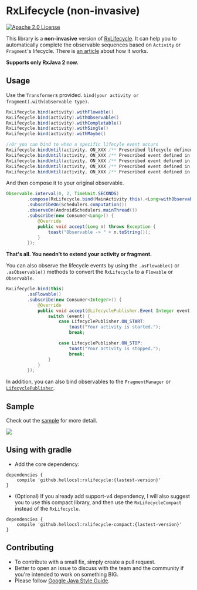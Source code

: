 # RxLifecycle (non-invasive)

[![Apache 2.0 License](https://img.shields.io/badge/license-Apache%202.0-blue.svg?style=flat)](http://www.apache.org/licenses/LICENSE-2.0.html)

This library is a **non-invasive** version of [RxLifecycle](https://github.com/trello/RxLifecycle). It can help you to automatically complete the observable sequences based on `Activity` or `Fragment`'s lifecycle. There is [an article](https://zhuanlan.zhihu.com/p/24992118) about how it works.

**Supports only RxJava 2 now.**

## Usage

Use the `Transformer`s provided. `bind(your activity or fragment).with(observable type)`.

```java
RxLifecycle.bind(activity).withFlowable()
RxLifecycle.bind(activity).withObservable()
RxLifecycle.bind(activity).withCompletable()
RxLifecycle.bind(activity).withSingle()
RxLifecycle.bind(activity).withMaybe()

//Or you can bind to when a specific lifecyle event occurs
RxLifecycle.bindUntil(activity, ON_XXX /** Prescribed lifecycle defined in LifecyclePublisher **/).withFlowable()
RxLifecycle.bindUntil(activity, ON_XXX /** Prescribed event defined in LifecyclePublisher **/).withObservable()
RxLifecycle.bindUntil(activity, ON_XXX /** Prescribed event defined in LifecyclePublisher **/).withCompletable()
RxLifecycle.bindUntil(activity, ON_XXX /** Prescribed event defined in LifecyclePublisher **/).withSingle()
RxLifecycle.bindUntil(activity, ON_XXX /** Prescribed event defined in LifecyclePublisher **/).withMaybe()
```

And then compose it to your original observable.

```java
Observable.interval(0, 2, TimeUnit.SECONDS)
        .compose(RxLifecycle.bind(MainActivity.this).<Long>withObservable())
        .subscribeOn(Schedulers.computation())
        .observeOn(AndroidSchedulers.mainThread())
        .subscribe(new Consumer<Long>() {
            @Override
            public void accept(Long n) throws Exception {
                toast("Observable -> " + n.toString());
            }
        });
```

**That's all. You needn't to extend your activity or fragment.**

You can also observe the lifecycle events by using the `.asFlowable()` or `.asObservable()` methods to convert the `RxLifecycle` to a `Flowable` or `Observable`.

```java
RxLifecycle.bind(this)
        .asFlowable()
        .subscribe(new Consumer<Integer>() {
            @Override
            public void accept(@LifecyclePublisher.Event Integer event) throws Exception {
                switch (event) {
                    case LifecyclePublisher.ON_START:
                        toast("Your activity is started.");
                        break;

                    case LifecyclePublisher.ON_STOP:
                        toast("Your activity is stopped.");
                        break;
                }
            }
        });
```

In addition, you can also bind observables to the `FragmentManager` or [`LifecyclePublisher`](rxlifecycle/src/main/java/cn/nekocode/rxlifecycle/LifecyclePublisher.java).

## Sample

Check out the [sample](sample/src/main/java/cn/nekocode/rxlifecycle/sample/MainActivity.java) for more detail.

![](art/preview.png)

## Using with gradle

- Add the core dependency:

```
dependencies {
    compile 'github.hellocsl:rxlifecycle:{lastest-version}'
}
```

- (Optional) If you already add support-v4 dependency, I will also suggest you to use this compact library, and then use the `RxLifecycleCompact` instead of the `RxLifecycle`.

```
dependencies {
    compile 'github.hellocsl:rxlifecycle-compact:{lastest-version}'
}
```

## Contributing

- To contribute with a small fix, simply create a pull request.
- Better to open an issue to discuss with the team and the community if you're intended to work on something BIG.
- Please follow [Google Java Style Guide](https://google.github.io/styleguide/javaguide.html).
